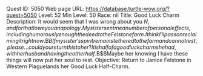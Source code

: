 Quest ID: 5050
Web page URL: https://database.turtle-wow.org/?quest=5050
Level: 52
Min Level: 50
Race: nil
Title: Good Luck Charm
Description: It would seem that I was wrong about you $N, and for that I owe you an apology.My sister sent me a number of personal effects, including humorously enough the deed to the Felstone farm.I think I'll pass on reclaiming it right now.$B$BIf my sister's spirit remains tethered to the farm and cannot rest, please... could you return this to her?It is half of a good luck charm she had, with her husband having the other half.$B$BMaybe her knowing I have these things will now put her soul to rest.
Objective: Return to Janice Felstone in Western Plaguelands her Good Luck Half-Charm.
